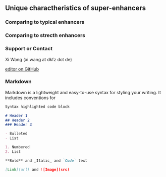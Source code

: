 ## Unique charactheristics of super-enhancers

### Comparing to typical enhancers


### Comparing to strecth enhancers


### Support or Contact

Xi Wang (xi.wang at dkfz dot de)

[editor on GitHub](https://github.com/sunlightwang/enhancer-repertoire/edit/master/index.md)


### Markdown

Markdown is a lightweight and easy-to-use syntax for styling your writing. It includes conventions for

```markdown
Syntax highlighted code block

# Header 1
## Header 2
### Header 3

- Bulleted
- List

1. Numbered
2. List

**Bold** and _Italic_ and `Code` text

[Link](url) and ![Image](src)
```
